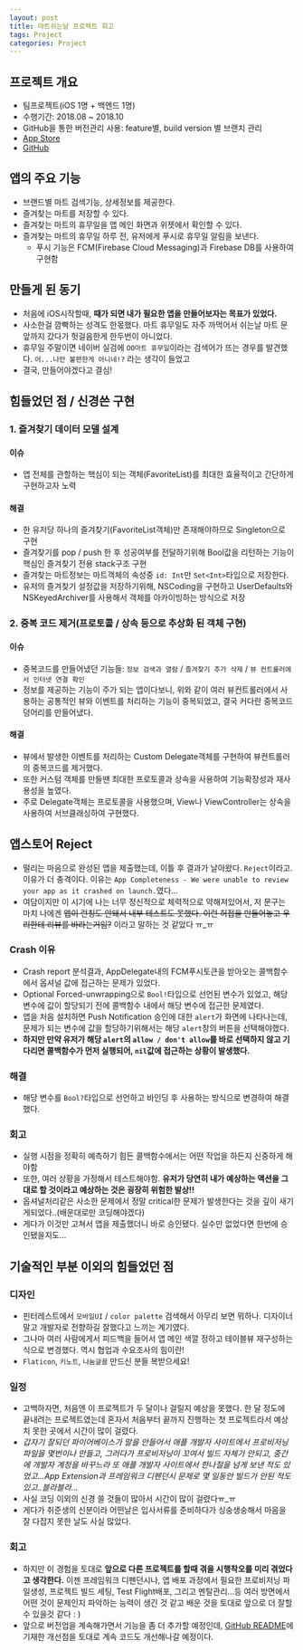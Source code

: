 ```yaml
---
layout: post
title: 마트쉬는날 프로젝트 회고
tags: Project
categories: Project
---
```

## 프로젝트 개요
- 팀프로젝트(iOS 1명 + 백엔드 1명)
- 수행기간: 2018.08 ~ 2018.10
- GitHub을 통한 버전관리 사용: feature별, build version 별 브랜치 관리
- [App Store](https://itunes.apple.com/kr/app/%EB%A7%88%ED%8A%B8%EC%89%AC%EB%8A%94%EB%82%A0-%ED%9C%B4%EB%AC%B4%EC%9D%BC-%EC%95%8C%EB%A6%AC%EB%AF%B8/id1438702208?mt=8)
- [GitHub](https://github.com/jinios/mart-holiday-app)

## 앱의 주요 기능
- 브랜드별 마트 검색기능, 상세정보를 제공한다.
- 즐겨찾는 마트를 저장할 수 있다.
- 즐겨찾는 마트의 휴무일을 앱 메인 화면과 위젯에서 확인할 수 있다.
- 즐겨찾는 마트의 휴무일 하루 전, 유저에게 푸시로 휴무일 알림을 보낸다.
  - 푸시 기능은 FCM(Firebase Cloud Messaging)과 Firebase DB를 사용하여 구현함

## 만들게 된 동기
- 처음에 iOS시작할때, **때가 되면 내가 필요한 앱을 만들어보자는 목표가 있었다.**
- 사소한걸 깜빡하는 성격도 한몫했다. 마트 휴무일도 자주 까먹어서 쉬는날 마트 문 앞까지 갔다가 헛걸음한게 한두번이 아니었다.
- 휴무일 주말이면 네이버 실검에 `OO마트 휴무일`이라는 검색어가 뜨는 경우를 발견했다. `어...나만 불편한게 아니네!?` 라는 생각이 들었고
- 결국, 만들어야겠다고 결심!


## 힘들었던 점 / 신경쓴 구현

### 1. 즐겨찾기 데이터 모델 설계
#### 이슈
- 앱 전체를 관할하는 핵심이 되는 객체(FavoriteList)를 최대한 효율적이고 간단하게 구현하고자 노력

#### 해결
- 한 유저당 하나의 즐겨찾기(FavoriteList객체)만 존재해야하므로 Singleton으로 구현
- 즐겨찾기를 pop / push 한 후 성공여부를 전달하기위해 Bool값을 리턴하는 기능이 핵심인 즐겨찾기 전용 stack구조 구현
- 즐겨찾는 마트정보는 마트객체의 속성중 `id: Int`만 `Set<Int>`타입으로 저장한다.
- 유저의 즐겨찾기 설정값을 저장하기위해, NSCoding을 구현하고 UserDefaults와 NSKeyedArchiver를 사용해서 객체를 아카이빙하는 방식으로 저장

### 2. 중복 코드 제거(프로토콜 / 상속 등으로 추상화 된 객체 구현)
#### 이슈
- 중복코드를 만들어냈던 기능들: `정보 검색과 열람` / `즐겨찾기 추가 삭제` / `뷰 컨트롤러에서 인터넷 연결 확인`
- 정보를 제공하는 기능이 주가 되는 앱이다보니, 위와 같이 여러 뷰컨트롤러에서 사용하는 공통적인 뷰와 이벤트를 처리하는 기능이 중복되었고, 결국 커다란 중복코드 덩어리를 만들어냈다.
#### 해결
- 뷰에서 발생한 이벤트를 처리하는 Custom Delegate객체를 구현하여 뷰컨트롤러의 중복코드를 제거했다.
- 또한 커스텀 객체를 만들땐 최대한 프로토콜과 상속을 사용하여 기능확장성과 재사용성을 높였다.
- 주로 Delegate객체는 프로토콜을 사용했으며, View나 ViewController는 상속을 사용하여 서브클래싱하여 구현했다.

## 앱스토어 Reject
- 떨리는 마음으로 완성된 앱을 제출했는데, 이틀 후 결과가 날아왔다. `Reject`이라고. 이유가 더 충격이다. 이유는 `App Completeness - We were unable to review your app as it crashed on launch.`였다...
- 여담이지만 이 시기에 나는 너무 정신적으로 체력적으로 약해져있어서, 저 문구는 마치 나에겐 ~~앱이 런칭도 안돼서 내부 테스트도 못했다. 이런 허접을 만들어놓고 우리한테 리뷰를 바라는거임?~~ 이라고 말하는 것 같았다 ㅠ_ㅠ

### Crash 이유
- Crash report 분석결과, AppDelegate내의 FCM푸시토큰을 받아오는 콜백함수에서 옵셔널 값에 접근하는 문제가 있었다.
- Optional Forced-unwrapping으로 `Bool!`타입으로 선언된 변수가 있었고, 해당 변수에 값이 할당되기 전에 콜백함수 내에서 해당 변수에 접근한 문제였다.
- 앱을 처음 설치하면 Push Notification 승인에 대한 `alert`가 화면에 나타나는데, 문제가 되는 변수에 값을 할당하기위해서는 해당 `alert`창의 버튼을 선택해야했다.
- **하지만 만약 유저가 해당 `alert`의 `allow / don't allow`를 바로 선택하지 않고 기다리면 콜백함수가 먼저 실행되어, `nil`값에 접근하는 상황이 발생했다.**

### 해결
- 해당 변수를 `Bool?`타입으로 선언하고 바인딩 후 사용하는 방식으로 변경하여 해결했다.

### 회고
- 실행 시점을 정확히 예측하기 힘든 콜백함수에서는 어떤 작업을 하든지 신중하게 해야함
- 또한, 여러 상황을 가정해서 테스트해야함. **유저가 당연히 내가 예상하는 액션을 그대로 할 것이라고 예상하는 것은 굉장히 위험한 발상!!**
- 옵셔널처리같은 사소한 문제에서 정말 critical한 문제가 발생한다는 것을 깊이 새기게되었다..(배운대로만 코딩해야겠다)
- 게다가 이것만 고쳐서 앱을 제출했더니 바로 승인됐다. 실수만 없었다면 한번에 승인됐을지도...

## 기술적인 부분 이외의 힘들었던 점
### 디자인
- 핀터레스트에서 `모바일UI` / `color palette` 검색해서 아무리 보면 뭐하나. 디자이너 말고 개발자로 전향하길 잘했다고 느끼는 계기였다.
- 그나마 여러 사람에게서 피드백을 들어서 앱 메인 색깔 정하고 테이블뷰 재구성하는 식으로 변경했다. 역시 협업과 수요조사의 힘이란!
- `Flaticon`, `키노트`, `나눔글꼴` 만드신 분들 복받으세요!

### 일정
- 고백하자면, 처음엔 이 프로젝트가 두 달이나 걸릴지 예상을 못했다. 한 달 정도에 끝내려는 프로젝트였는데 혼자서 처음부터 끝까지 진행하는 첫 프로젝트라서 예상치 못한 곳에서 시간이 많이 걸렸다.
- *갑자기 잘되던 파이어베이스가 말을 안들어서 애플 개발자 사이트에서 프로비저닝 파일을 몇번이나 만들고, 그러다가 프로비저닝이 꼬여서 빌드 자체가 안되고, 중간에 개발자 계정을 바꾸느라 또 애플 개발자 사이트에서 한나절을 넘게 보낸 적도 있었고...App Extension과 프레임워크 디펜던시 문제로 몇 일동안 빌드가 안된 적도 있고..블라블라...*
- 사실 코딩 이외의 신경 쓸 것들이 많아서 시간이 많이 걸렸다ㅠ_ㅠ
- 게다가 취준생의 신분이라 어떤날은 입사서류를 준비하다가 싱숭생숭해서 마음을 잘 다잡지 못한 날도 사실 많았다.

### 회고
- 하지만 이 경험을 토대로 **앞으로 다른 프로젝트를 할때 겪을 시행착오를 미리 겪었다고 생각한다.** 이젠 프레임워크 디펜던시나, 앱 배포 과정에서 필요한 프로비저닝 파일생성, 프로젝트 빌드 세팅, Test Flight배포, 그리고 멘탈관리...등 여러 방면에서 어떤 것이 문제인지 파악하는 능력이 생긴 것 같고 배운 것을 토대로 앞으로 더 잘할 수 있을것 같다 : )
- 앞으로 버전업을 계속해가면서 기능을 좀 더 추가할 예정인데, [GitHub README](https://github.com/jinios/mart-holiday-app)에 기재한 개선점을 토대로 계속 코드도 개선해나갈 예정이다.
